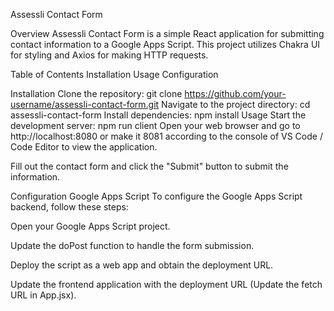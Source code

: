 Assessli Contact Form

Overview
Assessli Contact Form is a simple React application for submitting contact information to a Google Apps Script. This project utilizes Chakra UI for styling and Axios for making HTTP requests.

Table of Contents
Installation
Usage
Configuration

Installation
Clone the repository: 
git clone https://github.com/your-username/assessli-contact-form.git
Navigate to the project directory:
cd assessli-contact-form
Install dependencies: 
npm install
Usage
Start the development server:
    npm run client
Open your web browser and go to http://localhost:8080 or make it 8081 according to the console of VS Code / Code Editor to view the application.

Fill out the contact form and click the "Submit" button to submit the information.

Configuration
Google Apps Script
To configure the Google Apps Script backend, follow these steps:

Open your Google Apps Script project.

Update the doPost function to handle the form submission.

Deploy the script as a web app and obtain the deployment URL.

Update the frontend application with the deployment URL (Update the fetch URL in App.jsx).
